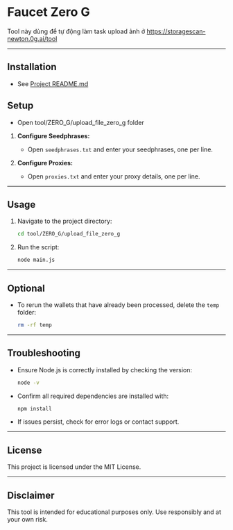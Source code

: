# Faucet Zero G

Tool này dùng để tự động làm task upload ảnh ở https://storagescan-newton.0g.ai/tool

---

## Installation

- See [Project README.md](../../../README.md)

## Setup

- Open tool/ZERO_G/upload_file_zero_g folder

1. **Configure Seedphrases:**

   - Open `seedphrases.txt` and enter your seedphrases, one per line.

2. **Configure Proxies:**
   - Open `proxies.txt` and enter your proxy details, one per line.

---

## Usage

1. Navigate to the project directory:

   ```bash
   cd tool/ZERO_G/upload_file_zero_g
   ```

2. Run the script:
   ```bash
   node main.js
   ```

---

## Optional

- To rerun the wallets that have already been processed, delete the `temp` folder:
  ```bash
  rm -rf temp
  ```

---

## Troubleshooting

- Ensure Node.js is correctly installed by checking the version:
  ```bash
  node -v
  ```
- Confirm all required dependencies are installed with:
  ```bash
  npm install
  ```
- If issues persist, check for error logs or contact support.

---

## License

This project is licensed under the MIT License.

---

## Disclaimer

This tool is intended for educational purposes only. Use responsibly and at your own risk.

